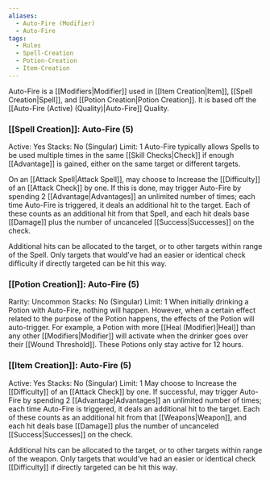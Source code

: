 ```yaml
---
aliases:
  - Auto-Fire (Modifier)
  - Auto-Fire
tags:
  - Rules
  - Spell-Creation
  - Potion-Creation
  - Item-Creation
---
```

Auto-Fire is a [[Modifiers|Modifier]] used in [[Item Creation|Item]], [[Spell Creation|Spell]], and [[Potion Creation|Potion Creation]]. It is based off the [[Auto-Fire (Active) (Quality)|Auto-Fire]] Quality.

### [[Spell Creation]]: Auto-Fire (5)
Active: Yes
Stacks: No (Singular)
Limit: 1
Auto-Fire typically allows Spells to be used multiple times in the same [[Skill Checks|Check]] if enough [[Advantage]] is gained, either on the same target or different targets.

On an [[Attack Spell|Attack Spell]], may choose to Increase the [[Difficulty]] of an [[Attack Check]] by one. If this is done, may trigger Auto-Fire by spending 2 [[Advantage|Advantages]] an unlimited number of times; each time Auto-Fire is triggered, it deals an additional hit to the target. Each of these counts as an additional hit from that Spell, and each hit deals base [[Damage]] plus the number of uncanceled [[Success|Successes]] on the check.

Additional hits can be allocated to the target, or to other targets within range of the Spell. Only targets that would’ve had an easier or identical check difficulty if directly targeted can be hit this way.

### [[Potion Creation]]: Auto-Fire (5)
Rarity: Uncommon
Stacks: No (Singular)
Limit: 1
When initially drinking a Potion with Auto-Fire, nothing will happen. However, when a certain effect related to the purpose of the Potion happens, the effects of the Potion will auto-trigger. For example, a Potion with more [[Heal (Modifier)|Heal]] than any other [[Modifiers|Modifier]] will activate when the drinker goes over their [[Wound Threshold]]. These Potions only stay active for 12 hours.

### [[Item Creation]]: Auto-Fire (5)
Active: Yes
Stacks: No (Singular)
Limit: 1
May choose to Increase the [[Difficulty]] of an [[Attack Check]] by one. If successful, may trigger Auto-Fire by spending 2 [[Advantage|Advantages]] an unlimited number of times; each time Auto-Fire is triggered, it deals an additional hit to the target. Each of these counts as an additional hit from that [[Weapons|Weapon]], and each hit deals base [[Damage]] plus the number of uncanceled [[Success|Successes]] on the check.

Additional hits can be allocated to the target, or to other targets within range of the weapon. Only targets that would’ve had an easier or identical check [[Difficulty]] if directly targeted can be hit this way.